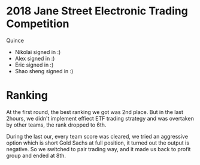 
# 2018 Jane Street Electronic Trading Competition 

Quince

+ Nikolai signed in :)
+ Alex signed in :)
+ Eric signed in :)
+ Shao sheng signed in :)

# Ranking
At the first round, the best ranking we got was 2nd place.
But in the last 2hours, we didn't implement effiect ETF trading strategy and was overtaken by other
teams, the rank dropped to 6th.

During the last our, every team score was cleared, we tried an aggressive option which is short Gold Sachs at full position, it turned out the output is negative. So we switched to pair trading way, and it made us back to profit group and ended at 8th.

